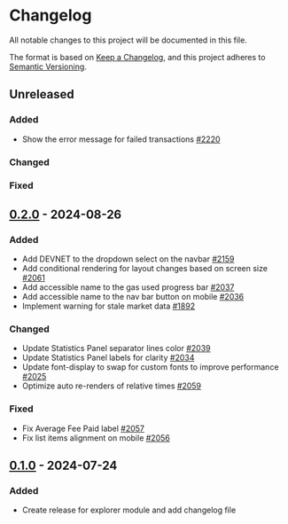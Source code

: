 # Changelog

All notable changes to this project will be documented in this file.

The format is based on [Keep a Changelog](https://keepachangelog.com/en/1.0.0/),
and this project adheres to [Semantic Versioning](https://semver.org/spec/v2.0.0.html).

## Unreleased

### Added

- Show the error message for failed transactions [#2220]

### Changed

### Fixed

## [0.2.0] - 2024-08-26

### Added

- Add DEVNET to the dropdown select on the navbar [#2159]
- Add conditional rendering for layout changes based on screen size [#2061]
- Add accessible name to the gas used progress bar [#2037]
- Add accessible name to the nav bar button on mobile [#2036]
- Implement warning for stale market data [#1892]

### Changed

- Update Statistics Panel separator lines color [#2039]
- Update Statistics Panel labels for clarity [#2034]
- Update font-display to swap for custom fonts to improve performance [#2025]
- Optimize auto re-renders of relative times [#2059]

### Fixed

- Fix Average Fee Paid label [#2057]
- Fix list items alignment on mobile [#2056]

## [0.1.0] - 2024-07-24

### Added

- Create release for explorer module and add changelog file

<!-- ISSUES -->

[#2017]: https://github.com/dusk-network/rusk/issues/2017
[#1892]: https://github.com/dusk-network/rusk/issues/1892
[#2025]: https://github.com/dusk-network/rusk/issues/2025
[#2034]: https://github.com/dusk-network/rusk/issues/2034
[#2036]: https://github.com/dusk-network/rusk/issues/2036
[#2037]: https://github.com/dusk-network/rusk/issues/2037
[#2039]: https://github.com/dusk-network/rusk/issues/2039
[#2056]: https://github.com/dusk-network/rusk/issues/2056
[#2057]: https://github.com/dusk-network/rusk/issues/2057
[#2059]: https://github.com/dusk-network/rusk/issues/2059
[#2061]: https://github.com/dusk-network/rusk/issues/2061
[#2159]: https://github.com/dusk-network/rusk/issues/2159
[#2220]: https://github.com/dusk-network/rusk/issues/2220

<!-- VERSIONS -->

[Unreleased]: https://github.com/dusk-network/rusk/tree/master/explorer
[0.2.0]: https://github.com/dusk-network/rusk/tree/explorer-0.2.0
[0.1.0]: https://github.com/dusk-network/rusk/tree/explorer-0.1.0

